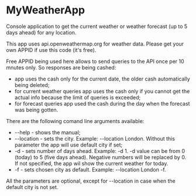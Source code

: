 # MyWeatherApp
Console application to get the current weather or weather forecast (up to 5 days ahead) for any location.

This app uses api.openweathermap.org for weather data. Please get your own APPID if use this code (it's free).

Free APPID being used here allows to send queries to the API once per 10 mnutes only. So responses are being cashed:
- app uses the cash only for the current date, the older cash automatically being deleted;
- for current weather queries app uses the cash only if you cannot get the actual info because the limit of queries is exceeded;
- for forecast queries app used the cash during the day when the forecast was being gotten.

There are the following comand line arguments available:
- --help - shows the manual;
- --location - sets the city. Example: --location London. Without this parameter the app will use default city if set;
- -d - sets number of days ahead. Example: -d 1. -d value can be from 0 (today) to 5 (five days ahead). Negative numbers will be replaced by 0. If not specified, the app wil show the current weather for today.
- -f - sets chosen city as default. Example: --location London -f.

All the parameters are optional, except for --location in case when the default city is not set.
